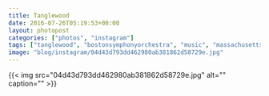 ```yaml
---
title: Tanglewood
date: 2016-07-26T05:19:53+00:00
layout: photopost
categories: ["photos", "instagram"]
tags: ["tanglewood", "bostonsymphonyorchestra", "music", "massachusetts", "lenox", "orchestra", "roadtrip", "berkshires"]
image: "blog/instagram/04d43d793dd462980ab381862d58729e.jpg"
---
```


{{< img src="04d43d793dd462980ab381862d58729e.jpg" alt="" caption="" >}}



